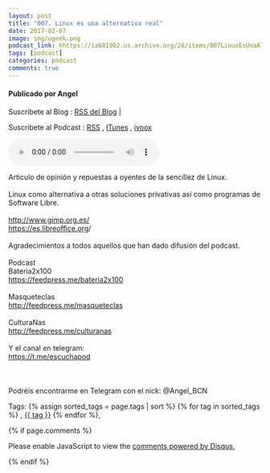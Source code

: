 ```yaml
---
layout: post
title: "007. Linux es una alternativa real"
date: 2017-02-07
image: img/ugeek.png
podcast_link: hhttps://ia601902.us.archive.org/28/items/007LinuxEsUnaAlternativaReal/%23007%20Linux%20es%20una%20alternativa%20real.mp3
tags: [podcast]
categories: podcast
comments: true
---
```

#### Publicado por Angel

Suscribete al Blog :  [RSS del Blog](http://feeds.feedburner.com/uGeekBlog) |

Suscribete al Podcast :  [RSS](http://feeds.feedburner.com/ugeek) , [ITunes](https://itunes.apple.com/us/podcast/ugeek/id1201421866?mt=2) , [ivoox](https://www.ivoox.com/podcast-ugeek_sq_f1383493_1.html)

<audio controls>
  <source src="https://ia601902.us.archive.org/28/items/007LinuxEsUnaAlternativaReal/%23007%20Linux%20es%20una%20alternativa%20real.mp3" type="audio/mpeg">
Your browser does not support the audio element.
</audio>
<!-- ---------------------------------------------------Pon aquí el audio-------------------------------------------------------- -->


Articulo de opinión y repuestas a oyentes de la sencillez de Linux.<br /><br />Linux como alternativa a otras soluciones privativas así como programas de Software Libre.<br /><br /><a href="http://www.gimp.org.es/">http://www.gimp.org.es/</a><br /><a href="https://es.libreoffice.org/">https://es.libreoffice.org</a>/<br /><br />Agradecimientos a todos aquellos que han dado difusión del podcast.<br /><br />Podcast<br />Bateria2x100 <br /><a href="https://feedpress.me/bateria2x100">https://feedpress.me/bateria2x100</a><br /><br />Masqueteclas<br /><a href="http://feedpress.me/masqueteclas">http://feedpress.me/masqueteclas</a><br /><br />CulturaNas<br /><a href="http://feedpress.me/culturanas">http://feedpress.me/culturanas</a><br /><br />Y el canal en telegram:<br /><a href="https://t.me/escuchapod">https://t.me/escuchapod</a><br /><br /><br /><br />Podréis encontrarme en Telegram con el nick: @Angel_BCN



<!-- TAGS Y COMENTARIOS -->

Tags: {% assign sorted_tags = page.tags | sort %} {% for tag in sorted_tags %} , <span class="tag"><a href="/search#{{ tag }}">{{ tag }}</a></span> {% endfor %},



{% if page.comments %}
<div id="disqus_thread"></div>
<script>

/**
*  RECOMMENDED CONFIGURATION VARIABLES: EDIT AND UNCOMMENT THE SECTION BELOW TO INSERT DYNAMIC VALUES FROM YOUR PLATFORM OR CMS.
*  LEARN WHY DEFINING THESE VARIABLES IS IMPORTANT: https://disqus.com/admin/universalcode/#configuration-variables*/
/*
var disqus_config = function () {
this.page.url = PAGE_URL;  // Replace PAGE_URL with your page's canonical URL variable
this.page.identifier = PAGE_IDENTIFIER; // Replace PAGE_IDENTIFIER with your page's unique identifier variable
};
*/
(function() { // DON'T EDIT BELOW THIS LINE
var d = document, s = d.createElement('script');
s.src = 'https://https-angelbcn-github-io-ugeek.disqus.com/embed.js';
s.setAttribute('data-timestamp', +new Date());
(d.head || d.body).appendChild(s);
})();
</script>
<noscript>Please enable JavaScript to view the <a href="https://disqus.com/?ref_noscript">comments powered by Disqus.</a></noscript>


{% endif %}
